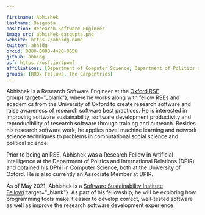```yaml
---

firstname: Abhishek
lastname: Dasgupta
position: Research Software Engineer
image_src: abhishek-dasgupta.png
website: https://abhidg.name
twitter: abhidg
orcid: 0000-0003-4420-0656
github: abhidg
osf: https://osf.io/tpwmf
affiliations: [Department of Computer Science, Department of Politics and International Relations, Mathematical Physical and Life Sciences Division, Social Sciences Division]
groups: [RROx Fellows, The Carpentries]
---
```

Abhishek is a Research Software Engineer at the [Oxford RSE group](https://www.rse.ox.ac.uk){:target="_blank"}, where he works along with fellow RSEs and academics from the University of Oxford to create research software and raise awareness of research software best practices. He is interested in improving software sustainability, software development productivity and reproducibility of research software through training and outreach. Besides his research software work, he applies novel machine learning and network science techniques to problems in computational social science and political science.  

Prior to being an RSE, Abhishek was a Research Fellow in Artificial Intelligence at the Department of Politics and International Relations (DPIR) and obtained his DPhil in Computer Science, both at the University of Oxford. He is also currently an Associate Member at DPIR.  

As of May 2021, Abhishek is a [Software Sustainability Institute Fellow](https://software.ac.uk/about/fellows/abhishek-dasgupta){:target="_blank"}. As part of his fellowship, he will be exploring how programming tools make it easier to develop correct, well-tested software as well as improve the research software development experience.
